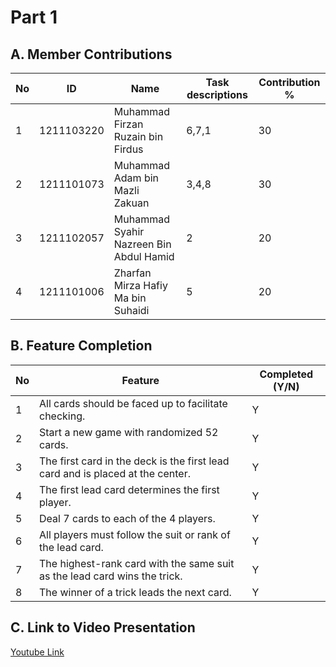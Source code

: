 # Part 1

## A. Member Contributions

| No  | ID         | Name                                    | Task descriptions | Contribution % |
| --- | ---------- | --------------------------------------- | ----------------- | -------------- |
| 1   | 1211103220 | Muhammad Firzan Ruzain bin Firdus       | 6,7,1             | 30             |
| 2   | 1211101073 | Muhammad Adam bin Mazli Zakuan          | 3,4,8             | 30             |
| 3   | 1211102057 | Muhammad Syahir Nazreen Bin Abdul Hamid | 2                 | 20             |
| 4   | 1211101006 | Zharfan Mirza Hafiy Ma bin Suhaidi      | 5                 | 20             |

## B. Feature Completion

| No  | Feature                                                                        | Completed (Y/N) |
| --- | ------------------------------------------------------------------------------ | --------------- |
| 1   | All cards should be faced up to facilitate checking.                           | Y               |
| 2   | Start a new game with randomized 52 cards.                                     | Y               |
| 3   | The first card in the deck is the first lead card and is placed at the center. | Y               |
| 4   | The first lead card determines the first player.                               | Y               |
| 5   | Deal 7 cards to each of the 4 players.                                         | Y               |
| 6   | All players must follow the suit or rank of the lead card.                     | Y               |
| 7   | The highest-rank card with the same suit as the lead card wins the trick.      | Y               |
| 8   | The winner of a trick leads the next card.                                     | Y               |

## C. Link to Video Presentation

[Youtube Link](https://youtu.be/T0mQ4s4h5Eg)
